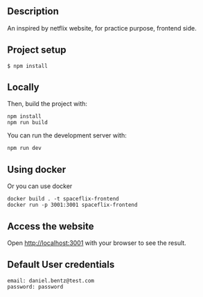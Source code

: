 ## Description

An inspired by netflix website, for practice purpose, frontend side.

## Project setup

```
$ npm install
```

## Locally

Then, build the project with:

```
npm install
npm run build
```

You can run the development server with:

```
npm run dev
```

## Using docker

Or you can use docker

```
docker build . -t spaceflix-frontend
docker run -p 3001:3001 spaceflix-frontend
```

## Access the website

Open [http://localhost:3001](http://localhost:3001) with your browser to see the result.

## Default User credentials

```
email: daniel.bentz@test.com
password: password
```
